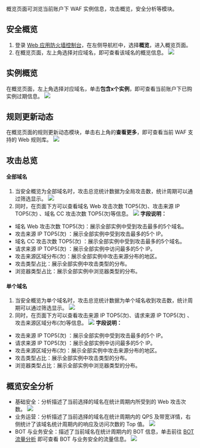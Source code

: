 概览页面可浏览当前账户下 WAF 实例信息，攻击概览，安全分析等模块。

## 安全概览
1. 登录 [Web 应用防火墙控制台](https://console.cloud.tencent.com/guanjia/tea-overview)，在左侧导航栏中，选择**概览**，进入概览页面。
2. 在概览页面，左上角选择对应域名，即可查看该域名的概览信息。
![](https://qcloudimg.tencent-cloud.cn/raw/ff5e3e4facaa753538bdbc492561e73c.png)

## 实例概览
在概览页面，左上角选择对应域名，单击**包含x个实例**，即可查看当前账户下已购实例过期信息。
 ![](https://qcloudimg.tencent-cloud.cn/raw/43ea1457f33fb2f14702a3df152af1eb.png)

## 规则更新动态
在概览页面的规则更新动态模块，单击右上角的**查看更多**，即可查看当前 WAF 支持的 Web 规则库。
![](https://qcloudimg.tencent-cloud.cn/raw/37374f11b2a3d53f1b80d81c7ecf3bfb.png)


## 攻击总览
#### 全部域名
1. 当安全概览为全部域名时，攻击总览统计数据为全局攻击数，统计周期可以通过筛选显示。
![](https://qcloudimg.tencent-cloud.cn/raw/fb8c9e85fa7f35dbff88152c01500f32.png)
2. 同时，在页面下方可以查看域名 Web 攻击次数 TOP5(次)、攻击来源 IP TOP5(次) 、域名 CC 攻击次数 TOP5(次)等信息。
![](https://qcloudimg.tencent-cloud.cn/raw/f43b63d956ead11882df34ef77303051.png)
**字段说明：**
 - 域名 Web 攻击次数 TOP5(次)：展示全部实例中受到攻击最多的5个域名。
 - 攻击来源 IP TOP5(次) ：展示全部实例中受到攻击最多的5个 IP。
 - 域名 CC 攻击次数 TOP5(次) ：展示全部实例中受到攻击最多的5个域名。
 - 请求来源 IP TOP5(次) ：展示全部实例中访问最多的5个 IP。
 - 攻击来源区域分布(次)：展示全部实例中攻击来源分布的地区。
 - 攻击类型占比：展示全部实例中攻击类型的分布。
 - 浏览器类型占比：展示全部实例中浏览器类型的分布。



#### 单个域名
1. 当安全概览为单个域名时，攻击总览统计数据为单个域名收到攻击数，统计周期可以通过筛选显示。
![](https://qcloudimg.tencent-cloud.cn/raw/245c232a1cbb17442cdc65f6e2d23221.png)
2. 同时，在页面下方可以查看攻击来源 IP TOP5(次)、请求来源 IP TOP5(次) 、攻击来源区域分布(次)等信息。
![](https://qcloudimg.tencent-cloud.cn/raw/3478d1370d38672e5c29bcf548a5826c.png)
**字段说明：**
 - 攻击来源 IP TOP5(次) ：展示全部实例中受到攻击最多的5个 IP。
 - 请求来源 IP TOP5(次) ：展示全部实例中访问最多的5个 IP。
 - 攻击来源区域分布(次)：展示全部实例中攻击来源分布的地区。
 - 攻击类型占比：展示全部实例中攻击类型的分布。
 - 浏览器类型占比：展示全部实例中浏览器类型的分布。

## 概览安全分析
- 基础安全：分析描述了当前选择的域名在统计周期内所受到的 Web 攻击次数。
![](https://qcloudimg.tencent-cloud.cn/raw/b57e73358239c76a71f824dd4370cac9.png)
- 业务运营：分析描述了当前选择的域名在统计周期内的 QPS 及带宽详情，右侧统计了该域名统计周期内的响应及访问次数的 Top 值。
![](https://qcloudimg.tencent-cloud.cn/raw/fa8348999b728bbf18dac830e339b784.png)
- BOT 与业务安全：描述了当前域名在统计周期内的 BOT 信息，单击前往 [BOT流量分析](https://console.cloud.tencent.com/guanjia/tea-flowanalysis) 即可查看 BOT 与业务安全的流量信息。
![](https://qcloudimg.tencent-cloud.cn/raw/0b0960b826e863102a79da73749f449e.png)
